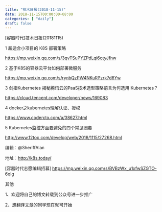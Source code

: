 ```yaml
--- 
title: "技术日报(2018-11-15)" 
date: 2018-11-15T00:00:00+08:00
categories: [ "daily"]
draft: false
---
```

  [容器时代]技术日报(20181115)

1  超适合小项目的 K8S 部署策略
  
https://mp.weixin.qq.com/s/3qvTSuPYZPdLqi6otyJfhw   
    
2  基于K8S的容器云平台如何部署微服务
  
https://mp.weixin.qq.com/s/rynbQzPW4NKuRPzrk7d8Yw
        
3  剑指Kubernetes 揭秘腾讯云的PaaS技术选型策略前言为何选用 Kubernetes？ 
  
https://cloud.tencent.com/developer/news/169083	
    
4	 docker之kubernetes理解认证、授权
  
https://www.codercto.com/a/38627.html
    
5  Kubernetes监控方面要避免的四个常见圈套
  
http://www.12too.com/develop/web/2018/1115/27268.html
    
编辑：@SheriffAlan

地址：http://k8s.today/

[容器时代志愿编辑招募] https://mp.weixin.qq.com/s/BVBzWx_u1xfwSZGTO-6qlg

其他

1、欢迎将自己的博文转载到公众号进一步推广

2、想翻译文章的同学现在就可开始

